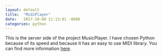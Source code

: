 ```yaml
---
layout: default
title:  "MidiPlayer"
date:   2017-10-08 11:13:01 -0600
categories: python
---
```


This is the server side of the project MusicPlayer. I have chosen Python because of its speed and because it has an easy to use MIDI library. You can find more information <a href="https://github.com/Jongui/MidiPlayer" target="_blank">here</a>.
